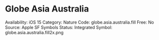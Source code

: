 # Globe Asia Australia

Availability: iOS 15
Category: Nature
Code: globe.asia.australia.fill
Free: No
Source: Apple SF Symbols
Status: Integrated
Symbol: globe.asia.australia.fill2x.png